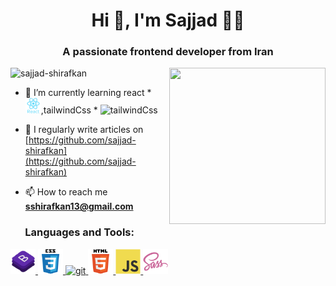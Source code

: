 <h1 align="center">Hi 👋, I'm Sajjad 🧑‍💻 </h1>
<h3 align="center">A passionate frontend developer from Iran</h3>
<img width="250" height="250" with src="https://aster.cloud/wp-content/uploads/2022/11/compiling-code.gif" align="right"/>
<p align="left"> <img src="https://komarev.com/ghpvc/?username=sajjad-shirafkan&label=Profile%20views&color=0e75b6&style=flat" alt="sajjad-shirafkan" /> </p>

- 🌱 I’m currently learning react * <img  src="https://raw.githubusercontent.com/devicons/devicon/master/icons/react/react-original-wordmark.svg" alt="reactIcon" width="25" height="25" />,tailwindCss *   <img  src="https://www.vectorlogo.zone/logos/tailwindcss/tailwindcss-icon.svg" alt="tailwindCss" width="25" height="25" /> 

- 📝 I regularly write articles on [https://github.com/sajjad-shirafkan](https://github.com/sajjad-shirafkan)

- 📫 How to reach me **sshirafkan13@gmail.com**


<p align="left">
</p>

<h3 align="left">&nbsp &nbsp &nbsp Languages and Tools:</h3>
<p align="left"> <a href="https://getbootstrap.com" target="_blank" rel="noreferrer"> <img src="https://raw.githubusercontent.com/Script-Kiddie-JKB/Script-Kiddie-JKB/main/Assets/bootstrap.gif" alt="bootstrap" width="40" height="40"/> </a> <a href="https://www.w3schools.com/css/" target="_blank" rel="noreferrer"> <img src="https://raw.githubusercontent.com/devicons/devicon/master/icons/css3/css3-original-wordmark.svg" alt="css3" width="40" height="40"/> </a> <a href="https://git-scm.com/" target="_blank" rel="noreferrer"> <img src="https://www.vectorlogo.zone/logos/git-scm/git-scm-icon.svg" alt="git" width="40" height="40"/> </a> <a href="https://www.w3.org/html/" target="_blank" rel="noreferrer"> <img src="https://raw.githubusercontent.com/devicons/devicon/master/icons/html5/html5-original-wordmark.svg" alt="html5" width="40" height="40"/> </a> <a href="https://developer.mozilla.org/en-US/docs/Web/JavaScript" target="_blank" rel="noreferrer"> <img src="https://raw.githubusercontent.com/devicons/devicon/master/icons/javascript/javascript-original.svg" alt="javascript" width="40" height="40"/> </a> <a href="https://sass-lang.com" target="_blank" rel="noreferrer"> <img src="https://raw.githubusercontent.com/devicons/devicon/master/icons/sass/sass-original.svg" alt="sass" width="40" height="40"/> </a> </p>

